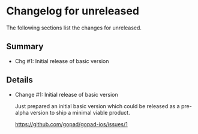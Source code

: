 # Changelog for unreleased

The following sections list the changes for unreleased.

## Summary

 * Chg #1: Initial release of basic version

## Details

 * Change #1: Initial release of basic version

   Just prepared an initial basic version which could be released as a pre-alpha
   version to ship a minimal viable product.

   https://github.com/gopad/gopad-ios/issues/1


